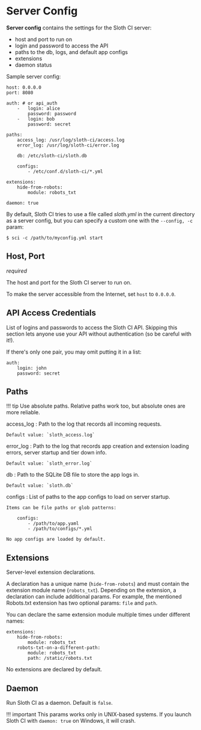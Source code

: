 # Server Config

**Server config** contains the settings for the Sloth CI server:

-   <link title="Host, Port">host and port</link> to run on
-   <link title="API Access Credentials">login and password to access the <link src="api.md">API</link>
-   <link title="Paths">paths to the db, logs, and default <link src="app_condig.md">app configs</link>
-   <link title="Extensions">extensions</link>
-   <link title="Daemon">daemon status</link>

Sample server config:

    host: 0.0.0.0
    port: 8080

    auth: # or api_auth
        -   login: alice
            password: password
        -   login: bob
            password: secret

    paths:
        access_log: /usr/log/sloth-ci/access.log
        error_log: /usr/log/sloth-ci/error.log

        db: /etc/sloth-ci/sloth.db

        configs:
            - /etc/conf.d/sloth-ci/*.yml

    extensions:
        hide-from-robots:
            module: robots_txt

    daemon: true

By default, Sloth CI tries to use a file called *sloth.yml* in the current directory as a server config, but you can specify a custom one with the <link src="cli.md">`--config, -c`</link> param:

    $ sci -c /path/to/myconfig.yml start


## Host, Port

*required*

The host and port for the Sloth CI server to run on.

To make the server accessible from the Internet, set `host` to `0.0.0.0`.


## API Access Credentials

List of logins and passwords to access the <link src="api.md">Sloth CI API</link>. Skipping this section lets anyone use your API without authentication (so be careful with it!).

If there's only one pair, you may omit putting it in a list:

    auth:
        login: john
        password: secret


## Paths

!!! tip
    Use absolute paths. Relative paths work too, but absolute ones are more reliable.

access_log
:   Path to the log that records all incoming requests.

    Default value: `sloth_access.log`

error_log
:   Path to the log that records app creation and extension loading errors, server startup and tier down info.

    Default value: `sloth_error.log`

db
:   Path to the SQLite DB file to store the app logs in.

    Default value: `sloth.db`

configs
:   List of paths to the <link src="app_config.md">app configs</link> to load on server startup.

    Items can be file paths or glob patterns:

        configs:
            - /path/to/app.yaml
            - /path/to/configs/*.yml

    No app configs are loaded by default.


## Extensions

Server-level <link src="extensions.md">extension</link> declarations.

A declaration has a unique name (`hide-from-robots`) and must contain the extension module name (`robots_txt`). Depending on the extension, a declaration can include additional params. For example, the mentioned <link src="extensions.md" title="Robots.txt">Robots.txt</link> extension has two optional params: `file` and `path`.

You can declare the same extension module multiple times under different names:

    extensions:
        hide-from-robots:
            module: robots_txt
        robots-txt-on-a-different-path:
            module: robots_txt
            path: /static/robots.txt

No extensions are declared by default.


## Daemon

Run Sloth CI as a daemon. Default is `false`.

!!! important
    This params works only in UNIX-based systems. If you launch Sloth CI with `daemon: true` on Windows, it will crash.
